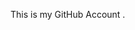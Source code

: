 This is my GitHub Account .
<!---
ZinebZahouaniUniv/ZinebZahouaniUniv is a ✨ special ✨ repository because its `README.md` (this file) appears on your GitHub profile.
You can click the Preview link to take a look at your changes.
--->

